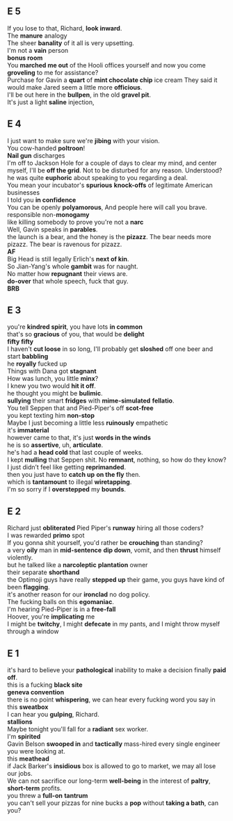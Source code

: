## E 5 
If you lose to that, Richard, **look inward**.  
The **manure** analogy  
The sheer **banality** of it all is very upsetting.  
I'm not a **vain** person  
**bonus room**  
You **marched me out** of the Hooli offices yourself and now you come **groveling** to me for assistance?  
Purchase for Gavin a **quart** of **mint chocolate chip** ice cream
They said it would make Jared seem a little more **officious**.  
I'll be out here in the **bullpen**, in the old **gravel pit**.  
It's just a light **saline** injection, 


## E 4  
  
I just want to make sure we're **jibing** with your vision.  
You cow-handed **poltroon**!  
**Nail gun** discharges  
I'm off to Jackson Hole for a couple of days to clear my mind, and center myself, I'll be **off the grid**. Not to be disturbed for any reason. Understood?  
he was quite **euphoric** about speaking to you regarding a deal.  
You mean your incubator's **spurious** **knock-offs** of legitimate American businesses  
I told you **in confidence**  
You can be openly **polyamorous**, And people here will call you brave.  
responsible non-**monogamy**  
like killing somebody to prove you're not a **narc**  
Well, Gavin speaks in **parables**.  
the launch is a bear, and the honey is the **pizazz**. The bear needs more pizazz. The bear is ravenous for pizazz.  
**AF**  
Big Head is still legally Erlich's **next of kin**.  
So Jian-Yang's whole **gambit** was for naught.  
No matter how **repugnant** their views are.  
**do-over** that whole speech, fuck that guy.  
**BRB**  
  
  
## E 3  
you're **kindred spirit**, you have lots **in common**  
that's so **gracious** of you, that would be **delight**  
**fifty fifty**  
I haven't **cut loose** in so long, I'll probably get **sloshed** off one beer and start **babbling**  
he **royally** fucked up  
Things with Dana got **stagnant**  
How was lunch, you little **minx**?  
I knew you two would **hit it off**.  
he thought you might be **bulimic**.  
**sullying** their smart **fridges** with **mime-simulated** **fellatio**.  
You tell Seppen that and Pied-Piper's off **scot-free**  
you kept texting him **non-stop**  
Maybe I just becoming a little less **ruinously** empathetic  
it's **immaterial**  
however came to that, it's just **words in the winds**  
he is so **assertive**, uh, **articulate**.  
he's had a **head cold** that last couple of weeks.  
I kept **mulling** that Seppen shit. No **remnant**, nothing, so how do they know?  
I just didn’t feel like getting **reprimanded**.  
then you just have to **catch up** **on the fly** then.  
which is **tantamount** to illegal **wiretapping**.  
I'm so sorry if I **overstepped** my **bounds**.  
  
## E 2  
Richard just **obliterated** Pied Piper's **runway** hiring all those coders?  
I was rewarded **primo** spot  
If you gonna shit yourself, you'd rather be **crouching** than standing?  
a very **oily** man in **mid-sentence** **dip down**, vomit, and then **thrust** himself violently.  
but he talked like a **narcoleptic** **plantation** owner  
their separate **shorthand**  
the Optimoji guys have really **stepped up** their game, you guys have kind of been **flagging**.  
it's another reason for our **ironclad** no dog policy.  
The fucking balls on this **egomaniac**.  
I'm hearing Pied-Piper is in a **free-fall**  
Hoover, you're **implicating** me  
I might be **twitchy**, I might **defecate** in my pants, and I might throw myself through a window  
  
## E 1  
it's hard to believe your **pathological** inability to make a decision finally **paid off**.  
this is a fucking **black site**  
**geneva convention**  
there is no point **whispering**, we can hear every fucking word you say in this **sweatbox**  
I can hear you **gulping**, Richard.  
**stallions**  
Maybe tonight you'll fall for a **radiant** sex worker.  
I'm **spirited**  
Gavin Belson **swooped in** and **tactically** mass-hired every single engineer you were looking at.  
this **meathead**  
if Jack Barker's **insidious** box is allowed to go to market, we may all lose our jobs.  
We can not sacrifice our long-term **well-being** in the interest of **paltry**, **short-term** profits.  
you threw a **full-on** **tantrum**  
you can't sell your pizzas for nine bucks a **pop** without **taking a bath**, can you?  
  
